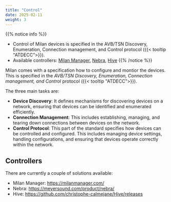 ```yaml
---
title: "Control"
date: 2025-02-11
weight: 3
---
```


{{% notice info %}}
- Control of Milan devices is specified in the AVB/TSN Discovery, Enumeration, Connection management, and Control protocol ({{< tooltip "ATDECC">}}).
- Available controllers: [Milan Manager](https://milanmanager.com), [Nebra](https://meyersound.com/product/nebra/), [Hive](https://github.com/christophe-calmejane/Hive/releases)
{{% /notice %}}

Milan comes with a specification how to configure and montior the devices. This is specified in the *AVB/TSN Discovery, Enumeration, Connection management, and Control* protocol ({{< tooltip "ATDECC">}}).

The three main tasks are:

- **Device Discovery**: It defines mechanisms for discovering devices on a network, ensuring that devices can be identified and enumerated efficiently.
- **Connection Management**: This includes establishing, managing, and tearing down connections between devices on the network.
- **Control Protocol**: This part of the standard specifies how devices can be controlled and configured. This includes managing device settings, handling configurations, and ensuring that devices operate correctly within the network.

## Controllers

There are currently a couple of solutions available:

- Milan Manager: https://milanmanager.com/
- Nebra: https://meyersound.com/product/nebra/
- Hive: https://github.com/christophe-calmejane/Hive/releases

